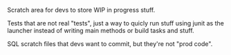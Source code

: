 Scratch area for devs to store WIP in progress stuff.

Tests that are not real "tests", just a way to quicly run stuff using junit
as the launcher instead of writing main methods or build tasks and stuff.

SQL scratch files that devs want to commit, but they're not "prod code". 